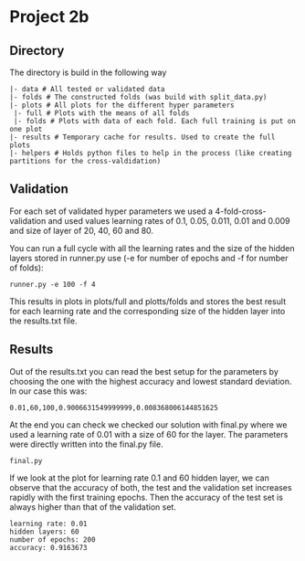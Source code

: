 # Project 2b

## Directory

The directory is build in the following way

    |- data # All tested or validated data
    |- folds # The constructed folds (was build with split_data.py)
    |- plots # All plots for the different hyper parameters
     |- full # Plots with the means of all folds
     |- folds # Plots with data of each fold. Each full training is put on one plot
    |- results # Temporary cache for results. Used to create the full plots
    |- helpers # Holds python files to help in the process (like creating partitions for the cross-valdidation)

## Validation
For each set of validated hyper parameters we used a 4-fold-cross-validation and used
values learning rates of 0.1, 0.05, 0.011, 0.01 and 0.009 and size of layer of
20, 40, 60 and 80.

You can run a full cycle with all the learning rates and the size of the 
hidden layers stored in runner.py use (-e for number of epochs and
-f for number of folds):

    runner.py -e 100 -f 4
    
This results in plots in plots/full and plotts/folds and stores the best result for each learning rate
and the corresponding size of the hidden layer into the results.txt file.

## Results

Out of the results.txt you can read the best setup for the parameters by choosing the one with
the highest accuracy and lowest standard deviation. In our case this was:

    0.01,60,100,0.9006631549999999,0.008368006144851625

At the end you can check we checked our solution with final.py where we used a learning rate
of 0.01 with a size of 60 for the layer. The parameters were directly written into the final.py
file.

    final.py

If we look at the plot for learning rate 0.1 and 60 hidden layer, we can observe that
the accuracy of both, the test and the validation set increases rapidly with the first training epochs.
Then the accuracy of the test set is always higher than that of the validation set.

    learning rate: 0.01
    hidden layers: 60
    number of epochs: 200
    accuracy: 0.9163673 

